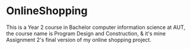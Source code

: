 # OnlineShopping
This is a Year 2 course in Bachelor computer information science at AUT,
the course name is Program Design and Construction,
& it's mine Assignment 2's final version of my online shopping project.
